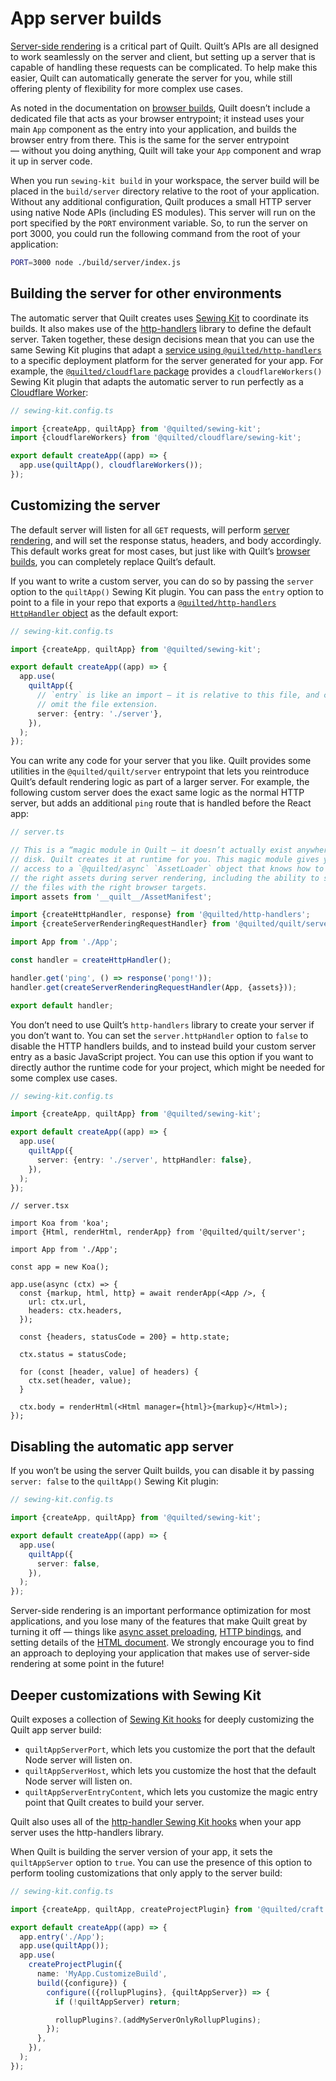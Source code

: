 # App server builds

[Server-side rendering](../../server-rendering.md) is a critical part of Quilt. Quilt’s APIs are all designed to work seamlessly on the server and client, but setting up a server that is capable of handling these requests can be complicated. To help make this easier, Quilt can automatically generate the server for you, while still offering plenty of flexibility for more complex use cases.

As noted in the documentation on [browser builds](./browser.md), Quilt doesn’t include a dedicated file that acts as your browser entrypoint; it instead uses your main `App` component as the entry into your application, and builds the browser entry from there. This is the same for the server entrypoint — without you doing anything, Quilt will take your `App` component and wrap it up in server code.

When you run `sewing-kit build` in your workspace, the server build will be placed in the `build/server` directory relative to the root of your application. Without any additional configuration, Quilt produces a small HTTP server using native Node APIs (including ES modules). This server will run on the port specified by the `PORT` environment variable. So, to run the server on port 3000, you could run the following command from the root of your application:

```zsh
PORT=3000 node ./build/server/index.js
```

## Building the server for other environments

The automatic server that Quilt creates uses [Sewing Kit](./TODO) to coordinate its builds. It also makes use of the [http-handlers](./TODO) library to define the default server. Taken together, these design decisions mean that you can use the same Sewing Kit plugins that adapt a [service using `@quilted/http-handlers`](./TODO) to a specific deployment platform for the server generated for your app. For example, the [`@quilted/cloudflare` package](../../../packages/cloudflare) provides a `cloudflareWorkers()` Sewing Kit plugin that adapts the automatic server to run perfectly as a [Cloudflare Worker](https://developers.cloudflare.com/workers/):

```ts
// sewing-kit.config.ts

import {createApp, quiltApp} from '@quilted/sewing-kit';
import {cloudflareWorkers} from '@quilted/cloudflare/sewing-kit';

export default createApp((app) => {
  app.use(quiltApp(), cloudflareWorkers());
});
```

## Customizing the server

The default server will listen for all `GET` requests, will perform [server rendering](../../server-rendering.md), and will set the response status, headers, and body accordingly. This default works great for most cases, but just like with Quilt’s [browser builds](./browsers.md), you can completely replace Quilt’s default.

If you want to write a custom server, you can do so by passing the `server` option to the `quiltApp()` Sewing Kit plugin. You can pass the `entry` option to point to a file in your repo that exports a [`@quilted/http-handlers` `HttpHandler` object](../../../packages/http-handlers) as the default export:

```ts
// sewing-kit.config.ts

import {createApp, quiltApp} from '@quilted/sewing-kit';

export default createApp((app) => {
  app.use(
    quiltApp({
      // `entry` is like an import — it is relative to this file, and can
      // omit the file extension.
      server: {entry: './server'},
    }),
  );
});
```

You can write any code for your server that you like. Quilt provides some utilities in the `@quilted/quilt/server` entrypoint that lets you reintroduce Quilt’s default rendering logic as part of a larger server. For example, the following custom server does the exact same logic as the normal HTTP server, but adds an additional `ping` route that is handled before the React app:

```ts
// server.ts

// This is a “magic module in Quilt — it doesn’t actually exist anywhere on
// disk. Quilt creates it at runtime for you. This magic module gives you
// access to a `@quilted/async` `AssetLoader` object that knows how to resolve
// the right assets during server rendering, including the ability to select
// the files with the right browser targets.
import assets from '__quilt__/AssetManifest';

import {createHttpHandler, response} from '@quilted/http-handlers';
import {createServerRenderingRequestHandler} from '@quilted/quilt/server';

import App from './App';

const handler = createHttpHandler();

handler.get('ping', () => response('pong!'));
handler.get(createServerRenderingRequestHandler(App, {assets}));

export default handler;
```

You don’t need to use Quilt’s `http-handlers` library to create your server if you don’t want to. You can set the `server.httpHandler` option to `false` to disable the HTTP handlers builds, and to instead build your custom server entry as a basic JavaScript project. You can use this option if you want to directly author the runtime code for your project, which might be needed for some complex use cases.

```ts
// sewing-kit.config.ts

import {createApp, quiltApp} from '@quilted/sewing-kit';

export default createApp((app) => {
  app.use(
    quiltApp({
      server: {entry: './server', httpHandler: false},
    }),
  );
});
```

```tsx
// server.tsx

import Koa from 'koa';
import {Html, renderHtml, renderApp} from '@quilted/quilt/server';

import App from './App';

const app = new Koa();

app.use(async (ctx) => {
  const {markup, html, http} = await renderApp(<App />, {
    url: ctx.url,
    headers: ctx.headers,
  });

  const {headers, statusCode = 200} = http.state;

  ctx.status = statusCode;

  for (const [header, value] of headers) {
    ctx.set(header, value);
  }

  ctx.body = renderHtml(<Html manager={html}>{markup}</Html>);
});
```

## Disabling the automatic app server

If you won’t be using the server Quilt builds, you can disable it by passing `server: false` to the `quiltApp()` Sewing Kit plugin:

```ts
// sewing-kit.config.ts

import {createApp, quiltApp} from '@quilted/sewing-kit';

export default createApp((app) => {
  app.use(
    quiltApp({
      server: false,
    }),
  );
});
```

Server-side rendering is an important performance optimization for most applications, and you lose many of the features that make Quilt great by turning it off — things like [async asset preloading](../../async.md), [HTTP bindings](../../http.md), and setting details of the [HTML document](../../html.md). We strongly encourage you to find an approach to deploying your application that makes use of server-side rendering at some point in the future!

## Deeper customizations with Sewing Kit

Quilt exposes a collection of [Sewing Kit hooks](./TODO) for deeply customizing the Quilt app server build:

- `quiltAppServerPort`, which lets you customize the port that the default Node server will listen on.
- `quiltAppServerHost`, which lets you customize the host that the default Node server will listen on.
- `quiltAppServerEntryContent`, which lets you customize the magic entry point that Quilt creates to build your server.

Quilt also uses all of the [http-handler Sewing Kit hooks](../services.md#deeper-customizations-with-sewing-kit) when your app server uses the http-handlers library.

When Quilt is building the server version of your app, it sets the `quiltAppServer` option to `true`. You can use the presence of this option to perform tooling customizations that only apply to the server build:

```ts
// sewing-kit.config.ts

import {createApp, quiltApp, createProjectPlugin} from '@quilted/craft';

export default createApp((app) => {
  app.entry('./App');
  app.use(quiltApp());
  app.use(
    createProjectPlugin({
      name: 'MyApp.CustomizeBuild',
      build({configure}) {
        configure(({rollupPlugins}, {quiltAppServer}) => {
          if (!quiltAppServer) return;

          rollupPlugins?.(addMyServerOnlyRollupPlugins);
        });
      },
    }),
  );
});
```
